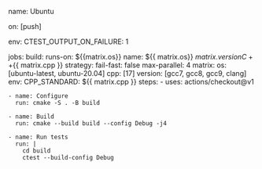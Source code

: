 name: Ubuntu

on: [push]

env:
  CTEST_OUTPUT_ON_FAILURE: 1

jobs:
  build:
    runs-on: ${{matrix.os}}
    name: ${{ matrix.os}} ${{ matrix.version }} C++${{ matrix.cpp }}
    strategy:
      fail-fast: false
      max-parallel: 4
      matrix:
        os: [ubuntu-latest, ubuntu-20.04]
        cpp: [17]
        version: [gcc7, gcc8, gcc9, clang]
    env:
      CPP_STANDARD: ${{ matrix.cpp }}
    steps:
    - uses: actions/checkout@v1
    
    - name: Configure
      run: cmake -S . -B build

    - name: Build
      run: cmake --build build --config Debug -j4

    - name: Run tests
      run: |
        cd build
        ctest --build-config Debug
